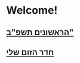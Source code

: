# Welcome!

## [הראשונים תשפ"ב"](https://docs.google.com/document/d/1Iv1tzXQLhVtxjIxxkw9da5ax0MCyJt7P4FiQcpxd0fQ/edit#)
 
## [חדר הזום שלי](https://edu-il.zoom.us/j/5403281111?pwd=NGszS2ZEZ2IvajVncGNRNzFndVZiQT09)
